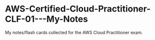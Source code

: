 # AWS-Certified-Cloud-Practitioner-CLF-01---My-Notes
My notes/flash cards collected for the AWS Cloud Practitioner exam.
